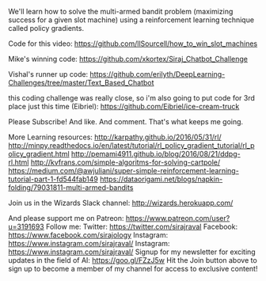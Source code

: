 We'll learn how to solve the multi-armed bandit problem (maximizing success for a given slot machine) using a reinforcement learning technique called policy gradients.

Code for this video:
https://github.com/llSourcell/how_to_win_slot_machines

Mike's winning code:
https://github.com/xkortex/Siraj_Chatbot_Challenge

Vishal's runner up code:
https://github.com/erilyth/DeepLearning-Challenges/tree/master/Text_Based_Chatbot

this coding challenge was really close, so i'm also going to put code for 3rd place just this time (Eibriel):
https://github.com/Eibriel/ice-cream-truck

Please Subscribe! And like. And comment. That's what keeps me going.

More Learning resources:
http://karpathy.github.io/2016/05/31/rl/
http://minpy.readthedocs.io/en/latest/tutorial/rl_policy_gradient_tutorial/rl_policy_gradient.html
http://pemami4911.github.io/blog/2016/08/21/ddpg-rl.html
http://kvfrans.com/simple-algoritms-for-solving-cartpole/
https://medium.com/@awjuliani/super-simple-reinforcement-learning-tutorial-part-1-fd544fab149
https://dataorigami.net/blogs/napkin-folding/79031811-multi-armed-bandits

Join us in the Wizards Slack channel:
http://wizards.herokuapp.com/

And please support me on Patreon:
https://www.patreon.com/user?u=3191693
Follow me:
Twitter: https://twitter.com/sirajraval
Facebook: https://www.facebook.com/sirajology Instagram: https://www.instagram.com/sirajraval/ Instagram: https://www.instagram.com/sirajraval/ 
Signup for my newsletter for exciting updates in the field of AI:
https://goo.gl/FZzJ5w
Hit the Join button above to sign up to become a member of my channel for access to exclusive content!